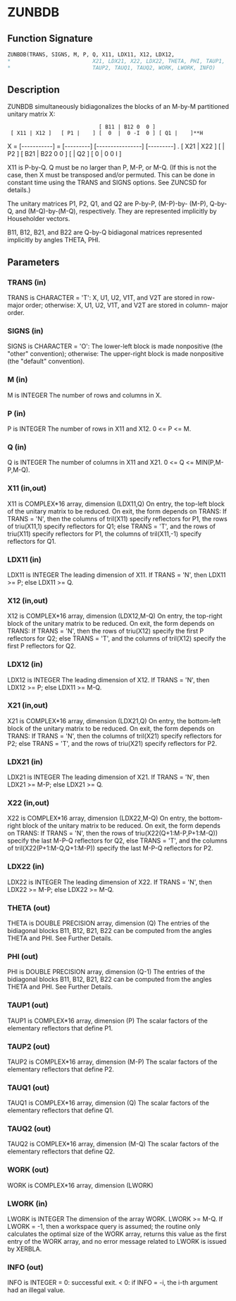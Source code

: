 # ZUNBDB

## Function Signature

```fortran
ZUNBDB(TRANS, SIGNS, M, P, Q, X11, LDX11, X12, LDX12,
*                          X21, LDX21, X22, LDX22, THETA, PHI, TAUP1,
*                          TAUP2, TAUQ1, TAUQ2, WORK, LWORK, INFO)
```

## Description


 ZUNBDB simultaneously bidiagonalizes the blocks of an M-by-M
 partitioned unitary matrix X:

                                 [ B11 | B12 0  0 ]
     [ X11 | X12 ]   [ P1 |    ] [  0  |  0 -I  0 ] [ Q1 |    ]**H
 X = [-----------] = [---------] [----------------] [---------]   .
     [ X21 | X22 ]   [    | P2 ] [ B21 | B22 0  0 ] [    | Q2 ]
                                 [  0  |  0  0  I ]

 X11 is P-by-Q. Q must be no larger than P, M-P, or M-Q. (If this is
 not the case, then X must be transposed and/or permuted. This can be
 done in constant time using the TRANS and SIGNS options. See ZUNCSD
 for details.)

 The unitary matrices P1, P2, Q1, and Q2 are P-by-P, (M-P)-by-
 (M-P), Q-by-Q, and (M-Q)-by-(M-Q), respectively. They are
 represented implicitly by Householder vectors.

 B11, B12, B21, and B22 are Q-by-Q bidiagonal matrices represented
 implicitly by angles THETA, PHI.

## Parameters

### TRANS (in)

TRANS is CHARACTER = 'T': X, U1, U2, V1T, and V2T are stored in row-major order; otherwise: X, U1, U2, V1T, and V2T are stored in column- major order.

### SIGNS (in)

SIGNS is CHARACTER = 'O': The lower-left block is made nonpositive (the "other" convention); otherwise: The upper-right block is made nonpositive (the "default" convention).

### M (in)

M is INTEGER The number of rows and columns in X.

### P (in)

P is INTEGER The number of rows in X11 and X12. 0 <= P <= M.

### Q (in)

Q is INTEGER The number of columns in X11 and X21. 0 <= Q <= MIN(P,M-P,M-Q).

### X11 (in,out)

X11 is COMPLEX*16 array, dimension (LDX11,Q) On entry, the top-left block of the unitary matrix to be reduced. On exit, the form depends on TRANS: If TRANS = 'N', then the columns of tril(X11) specify reflectors for P1, the rows of triu(X11,1) specify reflectors for Q1; else TRANS = 'T', and the rows of triu(X11) specify reflectors for P1, the columns of tril(X11,-1) specify reflectors for Q1.

### LDX11 (in)

LDX11 is INTEGER The leading dimension of X11. If TRANS = 'N', then LDX11 >= P; else LDX11 >= Q.

### X12 (in,out)

X12 is COMPLEX*16 array, dimension (LDX12,M-Q) On entry, the top-right block of the unitary matrix to be reduced. On exit, the form depends on TRANS: If TRANS = 'N', then the rows of triu(X12) specify the first P reflectors for Q2; else TRANS = 'T', and the columns of tril(X12) specify the first P reflectors for Q2.

### LDX12 (in)

LDX12 is INTEGER The leading dimension of X12. If TRANS = 'N', then LDX12 >= P; else LDX11 >= M-Q.

### X21 (in,out)

X21 is COMPLEX*16 array, dimension (LDX21,Q) On entry, the bottom-left block of the unitary matrix to be reduced. On exit, the form depends on TRANS: If TRANS = 'N', then the columns of tril(X21) specify reflectors for P2; else TRANS = 'T', and the rows of triu(X21) specify reflectors for P2.

### LDX21 (in)

LDX21 is INTEGER The leading dimension of X21. If TRANS = 'N', then LDX21 >= M-P; else LDX21 >= Q.

### X22 (in,out)

X22 is COMPLEX*16 array, dimension (LDX22,M-Q) On entry, the bottom-right block of the unitary matrix to be reduced. On exit, the form depends on TRANS: If TRANS = 'N', then the rows of triu(X22(Q+1:M-P,P+1:M-Q)) specify the last M-P-Q reflectors for Q2, else TRANS = 'T', and the columns of tril(X22(P+1:M-Q,Q+1:M-P)) specify the last M-P-Q reflectors for P2.

### LDX22 (in)

LDX22 is INTEGER The leading dimension of X22. If TRANS = 'N', then LDX22 >= M-P; else LDX22 >= M-Q.

### THETA (out)

THETA is DOUBLE PRECISION array, dimension (Q) The entries of the bidiagonal blocks B11, B12, B21, B22 can be computed from the angles THETA and PHI. See Further Details.

### PHI (out)

PHI is DOUBLE PRECISION array, dimension (Q-1) The entries of the bidiagonal blocks B11, B12, B21, B22 can be computed from the angles THETA and PHI. See Further Details.

### TAUP1 (out)

TAUP1 is COMPLEX*16 array, dimension (P) The scalar factors of the elementary reflectors that define P1.

### TAUP2 (out)

TAUP2 is COMPLEX*16 array, dimension (M-P) The scalar factors of the elementary reflectors that define P2.

### TAUQ1 (out)

TAUQ1 is COMPLEX*16 array, dimension (Q) The scalar factors of the elementary reflectors that define Q1.

### TAUQ2 (out)

TAUQ2 is COMPLEX*16 array, dimension (M-Q) The scalar factors of the elementary reflectors that define Q2.

### WORK (out)

WORK is COMPLEX*16 array, dimension (LWORK)

### LWORK (in)

LWORK is INTEGER The dimension of the array WORK. LWORK >= M-Q. If LWORK = -1, then a workspace query is assumed; the routine only calculates the optimal size of the WORK array, returns this value as the first entry of the WORK array, and no error message related to LWORK is issued by XERBLA.

### INFO (out)

INFO is INTEGER = 0: successful exit. < 0: if INFO = -i, the i-th argument had an illegal value.


